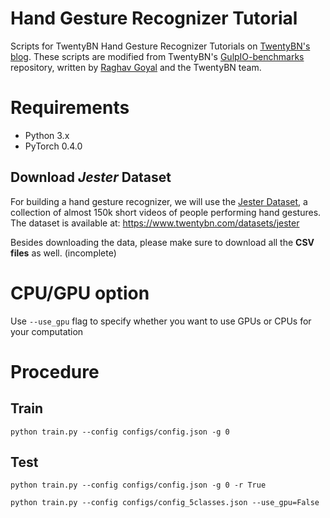 # Hand Gesture Recognizer Tutorial

Scripts for TwentyBN Hand Gesture Recognizer Tutorials on [TwentyBN's blog](https://medium.com/twentybn). These scripts are modified from  TwentyBN's [GulpIO-benchmarks](https://github.com/TwentyBN/GulpIO-benchmarks) repository, written by [Raghav Goyal](https://github.com/raghavgoyal14) and the TwentyBN team.

# Requirements

- Python 3.x
- PyTorch 0.4.0

## Download *Jester* Dataset

For building a hand gesture recognizer, we will use the [Jester Dataset](https://www.twentybn.com/datasets/jester), a collection of almost 150k short videos of people performing hand
gestures. The dataset is available at: https://www.twentybn.com/datasets/jester

Besides downloading the data, please make sure to download all the **CSV files** as well.
(incomplete)

# CPU/GPU option
Use `--use_gpu` flag to specify whether you want to use GPUs or CPUs for your computation

# Procedure

## Train
`python train.py --config configs/config.json -g 0`

## Test
`python train.py --config configs/config.json -g 0 -r True`


`python train.py --config configs/config_5classes.json --use_gpu=False`